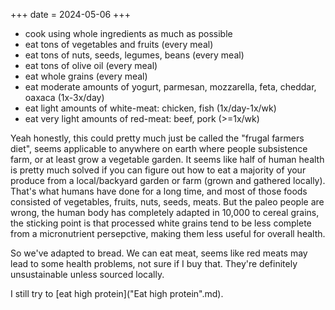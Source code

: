 +++
date = 2024-05-06
+++

- cook using whole ingredients as much as possible
- eat tons of vegetables and fruits (every meal)
- eat tons of nuts, seeds, legumes, beans (every meal)
- eat tons of olive oil (every meal)
- eat whole grains (every meal)
- eat moderate amounts of yogurt, parmesan, mozzarella, feta, cheddar, oaxaca (1x-3x/day)
- eat light amounts of white-meat: chicken, fish (1x/day-1x/wk)
- eat very light amounts of red-meat: beef, pork (>=1x/wk)

Yeah honestly, this could pretty much just be called the "frugal farmers diet", seems applicable to anywhere on earth where people subsistence farm, or at least grow a vegetable garden. It seems like half of human health is pretty much solved if you can figure out how to eat a majority of your produce from a local/backyard garden or farm (grown and gathered locally). That's what humans have done for a long time, and most of those foods consisted of vegetables, fruits, nuts, seeds, meats. But the paleo people are wrong, the human body has completely adapted in 10,000 to cereal grains, the sticking point is that processed white grains tend to be less complete from a micronutrient persepctive, making them less useful for overall health.

So we've adapted to bread. We can eat meat, seems like red meats may lead to some health problems, not sure if I buy that. They're definitely unsustainable unless sourced locally.

I still try to [eat high protein]("Eat high protein".md).
